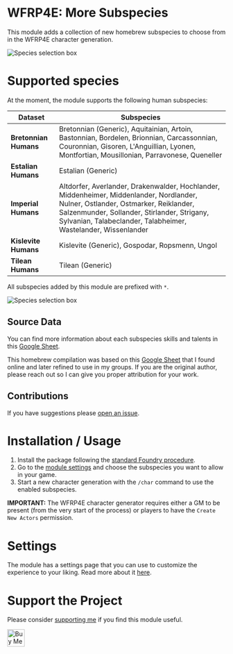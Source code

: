 # WFRP4E: More Subspecies

This module adds a collection of new homebrew subspecies to choose from in the WFRP4E character generation.

![Species selection box](https://raw.githubusercontent.com/mcavallo/foundry-vtt-wfrp4e-more-subspecies/master/.github/docs/cover.jpg)

# Supported species

At the moment, the module supports the following human subspecies:

<!-- prettier-ignore -->
| Dataset | Subspecies |
| --- | --- |
| **Bretonnian Humans** | Bretonnian (Generic), Aquitainian, Artoin, Bastonnian, Bordelen, Brionnian, Carcassonnian, Couronnian, Gisoren, L'Anguillian, Lyonen, Montfortian, Mousillonian, Parravonese, Queneller |
| **Estalian Humans** | Estalian (Generic) |
| **Imperial Humans** | Altdorfer, Averlander, Drakenwalder, Hochlander, Middenheimer, Middenlander, Nordlander, Nulner, Ostlander, Ostmarker, Reiklander, Salzenmunder, Sollander, Stirlander, Strigany, Sylvanian, Talabeclander, Talabheimer, Wastelander, Wissenlander |
| **Kislevite Humans** | Kislevite (Generic), Gospodar, Ropsmenn, Ungol |
| **Tilean Humans** | Tilean (Generic) |

All subspecies added by this module are prefixed with `*`.

![Species selection box](https://raw.githubusercontent.com/mcavallo/foundry-vtt-wfrp4e-more-subspecies/master/.github/docs/prefixed-subspecies.jpg)

## Source Data

You can find more information about each subspecies skills and talents in this [Google Sheet](https://docs.google.com/spreadsheets/d/1SU834rU3BHtLv57bYg7TLZKWghYfZ5KHy2GjJ9fHbno/edit#gid=0).

This homebrew compilation was based on this [Google Sheet](https://docs.google.com/spreadsheets/d/1ehSmNG95dfgvZm1PxrzC5gCiPzBIbq2VwllN-APT3kc/edit#gid=0) that I found online and later refined to use in my groups. If you are the original author, please reach out so I can give you proper attribution for your work.

## Contributions

If you have suggestions please [open an issue](https://github.com/mcavallo/foundry-vtt-wfrp4e-more-subspecies/issues/new).

# Installation / Usage

1. Install the package following the [standard Foundry procedure](https://foundryvtt.wiki/en/basics/Modules).
2. Go to the [module settings](https://github.com/mcavallo/foundry-vtt-wfrp4e-more-subspecies/wiki/Settings#enabled-datasets) and choose the subspecies you want to allow in your game.
3. Start a new character generation with the `/char` command to use the enabled subspecies.

**IMPORTANT:** The WFRP4E character generator requires either a GM to be present (from the very start of the process) or players to have the `Create New Actors` permission.

# Settings

The module has a settings page that you can use to customize the experience to your liking. Read more about it [here](https://github.com/mcavallo/foundry-vtt-wfrp4e-more-subspecies/wiki/Settings).

# Support the Project

Please consider [supporting me](https://www.buymeacoffee.com/ikindred) if you find this module useful.

<a href="https://www.buymeacoffee.com/ikindred" target="_blank"><img src="https://cdn.buymeacoffee.com/buttons/v2/default-yellow.png" alt="Buy Me A Coffee" height="40"></a>
